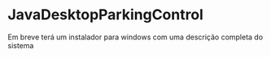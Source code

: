 # JavaDesktopParkingControl
Em breve terá um instalador para windows com uma descrição completa do sistema
